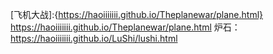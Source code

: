   [飞机大战]:{https://haoiiiiiii.github.io/Theplanewar/plane.html} https://haoiiiiiii.github.io/Theplanewar/plane.html
  炉石： https://haoiiiiiii.github.io/LuShi/lushi.html